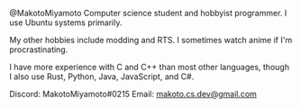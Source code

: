 @MakotoMiyamoto
Computer science student and hobbyist programmer. I use Ubuntu systems primarily.

My other hobbies include modding and RTS. I sometimes watch anime if I'm procrastinating.

I have more experience with C and C++ than most other languages, though I also use Rust, Python,
Java, JavaScript, and C#.

Discord: MakotoMiyamoto#0215
Email: makoto.cs.dev@gmail.com

<!---
MakotoMiyamoto/MakotoMiyamoto is a ✨ special ✨ repository because its `README.md` (this file) appears on your GitHub profile.
You can click the Preview link to take a look at your changes.
--->
